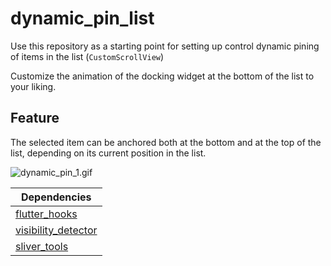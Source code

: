 # dynamic_pin_list

Use this repository as a starting point for setting up control
dynamic pining of items in the list (`CustomScrollView`)

Customize the animation of the docking widget at the bottom of the list to your liking.

## Feature

The selected item can be anchored both at the bottom and at the top of the list, depending on its current position in the list.

![dynamic_pin_1.gif](res/dynamic_pin_1.gif)

| Dependencies                                                        |
|---------------------------------------------------------------------|
| [flutter_hooks](https://pub.dev/packages/flutter_hooks)             |
| [visibility_detector](https://pub.dev/packages/visibility_detector) |
| [sliver_tools](https://pub.dev/packages/sliver_tools)               |

